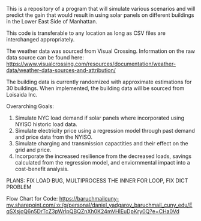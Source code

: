 This is a repository of a program that will simulate various scenarios and will predict the gain that would result in using solar panels on different buildings in the Lower East Side of Manhattan.

This code is transferable to any location as long as CSV files are interchanged appropriately.

The weather data was sourced from Visual Crossing. Information on the raw data source can be found here: https://www.visualcrossing.com/resources/documentation/weather-data/weather-data-sources-and-attribution/

The building data is currently randomized with approximate estimations for 30 buildings. When implemented, the building data will be sourced from Loisaida Inc. 

Overarching Goals: 
1. Simulate NYC load demand if solar panels where incorporated using NYISO historic load data.
2. Simulate electricity price using a regression model through past demand and price data from the NYISO. 
3. Simulate charging and transmission capactities and their effect on the grid and price.
4. Incorporate the increased resilience from the decreased loads, savings calculated from the regression model, and enviornmental impact into a cost-benefit analysis.


PLANS: FIX LOAD BUG, MULTIPROCESS THE INNER FOR LOOP, FIX DICT PROBLEM

Flow Chart for Code: https://baruchmailcuny-my.sharepoint.com/:o:/g/personal/daniel_yadgarov_baruchmail_cuny_edu/EqSXsjcQ6n5DrTcZ3pWrlpQBQZnXh0K24mVHlEuDpKry0Q?e=CHa0Vd